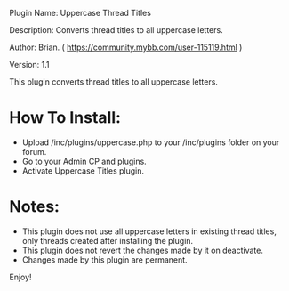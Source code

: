 Plugin Name: Uppercase Thread Titles

Description: Converts thread titles to all uppercase letters.

Author: Brian. ( https://community.mybb.com/user-115119.html )

Version: 1.1


This plugin converts thread titles to all uppercase letters.

# How To Install:
 - Upload /inc/plugins/uppercase.php to your /inc/plugins folder on your forum.
 - Go to your Admin CP and plugins.
 - Activate Uppercase Titles plugin.


# Notes: 
 - This plugin does not use all uppercase letters in existing thread titles, only threads created after installing the plugin. 
 - This plugin does not revert the changes made by it on deactivate.  
 - Changes made by this plugin are permanent.



Enjoy!
